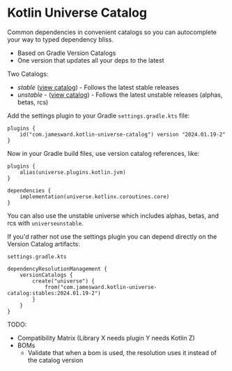 # Kotlin Universe Catalog

Common dependencies in convenient catalogs so you can autocomplete your way to typed dependency bliss.
- Based on Gradle Version Catalogs
- One version that updates all your deps to the latest

Two Catalogs:
 - *stable* ([view catalog](stables/gradle/libs.versions.toml)) - Follows the latest stable releases
 - *unstable* - ([view catalog](unstables/gradle/libs.versions.toml)) - Follows the latest unstable releases (alphas, betas, rcs)

Add the settings plugin to your Gradle `settings.gradle.kts` file:
```
plugins {
    id("com.jamesward.kotlin-universe-catalog") version "2024.01.19-2"
}
```

Now in your Gradle build files, use version catalog references, like:
```
plugins {
    alias(universe.plugins.kotlin.jvm)
}

dependencies {
    implementation(universe.kotlinx.coroutines.core)
}
```

You can also use the unstable universe which includes alphas, betas, and rcs with `universeunstable`.

If you'd rather not use the settings plugin you can depend directly on the Version Catalog artifacts:

`settings.gradle.kts`
```
dependencyResolutionManagement {
    versionCatalogs {
        create("universe") {
            from("com.jamesward.kotlin-universe-catalog:stables:2024.01.19-2")
        }
    }
}
```

TODO:
- Compatibility Matrix (Library X needs plugin Y needs Kotlin Z)
- BOMs
  - Validate that when a bom is used, the resolution uses it instead of the catalog version

